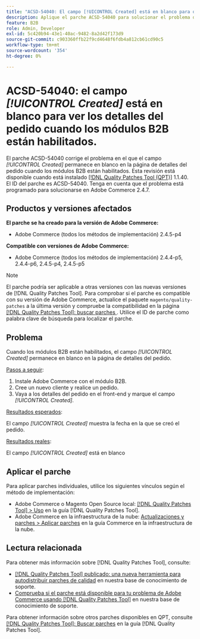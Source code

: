```yaml
---
title: "ACSD-54040: El campo [!UICONTROL Created] está en blanco para obtener detalles de pedido cuando los módulos B2B están habilitados"
description: Aplique el parche ACSD-54040 para solucionar el problema de Adobe Commerce donde el campo [!UICONTROL Created] está en blanco en la página de detalles del pedido cuando los módulos B2B están habilitados.
feature: B2B
role: Admin, Developer
exl-id: 5c420b94-43e1-40ac-9482-8a2d42f173d9
source-git-commit: c903360ffb22f9cd4648f6fdb4a812cb61cd90c5
workflow-type: tm+mt
source-wordcount: '354'
ht-degree: 0%

---
```


# ACSD-54040: el campo *[!UICONTROL Created]* está en blanco para ver los detalles del pedido cuando los módulos B2B están habilitados.

El parche ACSD-54040 corrige el problema en el que el campo *[!UICONTROL Created]* permanece en blanco en la página de detalles del pedido cuando los módulos B2B están habilitados. Esta revisión está disponible cuando está instalado [[!DNL Quality Patches Tool (QPT)]](/help/announcements/adobe-commerce-announcements/magento-quality-patches-released-new-tool-to-self-serve-quality-patches.md) 1.1.40. El ID del parche es ACSD-54040. Tenga en cuenta que el problema está programado para solucionarse en Adobe Commerce 2.4.7.

## Productos y versiones afectados

**El parche se ha creado para la versión de Adobe Commerce:**

* Adobe Commerce (todos los métodos de implementación) 2.4.5-p4

**Compatible con versiones de Adobe Commerce:**

* Adobe Commerce (todos los métodos de implementación) 2.4.4-p5, 2.4.4-p6, 2.4.5-p4, 2.4.5-p5

>[!NOTE]
>
>El parche podría ser aplicable a otras versiones con las nuevas versiones de [!DNL Quality Patches Tool]. Para comprobar si el parche es compatible con su versión de Adobe Commerce, actualice el paquete `magento/quality-patches` a la última versión y compruebe la compatibilidad en la página [[!DNL Quality Patches Tool]: buscar parches ](https://experienceleague.adobe.com/tools/commerce-quality-patches/index.html?lang=es). Utilice el ID de parche como palabra clave de búsqueda para localizar el parche.

## Problema

Cuando los módulos B2B están habilitados, el campo *[!UICONTROL Created]* permanece en blanco en la página de detalles del pedido.

<u>Pasos a seguir</u>:

1. Instale Adobe Commerce con el módulo B2B.
1. Cree un nuevo cliente y realice un pedido.
1. Vaya a los detalles del pedido en el front-end y marque el campo *[!UICONTROL Created]*.

<u>Resultados esperados</u>:

El campo *[!UICONTROL Created]* muestra la fecha en la que se creó el pedido.

<u>Resultados reales</u>:

El campo *[!UICONTROL Created]* está en blanco

## Aplicar el parche

Para aplicar parches individuales, utilice los siguientes vínculos según el método de implementación:

* Adobe Commerce o Magento Open Source local: [[!DNL Quality Patches Tool] > Uso](https://experienceleague.adobe.com/docs/commerce-operations/tools/quality-patches-tool/usage.html?lang=es) en la guía [!DNL Quality Patches Tool].
* Adobe Commerce en la infraestructura de la nube: [Actualizaciones y parches > Aplicar parches](https://experienceleague.adobe.com/docs/commerce-cloud-service/user-guide/develop/upgrade/apply-patches.html?lang=es) en la guía Commerce en la infraestructura de la nube.

## Lectura relacionada

Para obtener más información sobre [!DNL Quality Patches Tool], consulte:

* [[!DNL Quality Patches Tool] publicado: una nueva herramienta para autodistribuir parches de calidad](/help/announcements/adobe-commerce-announcements/magento-quality-patches-released-new-tool-to-self-serve-quality-patches.md) en nuestra base de conocimiento de soporte.
* [Comprueba si el parche está disponible para tu problema de Adobe Commerce usando [!DNL Quality Patches Tool]](/help/support-tools/patches-available-in-qpt-tool/check-patch-for-magento-issue-with-magento-quality-patches.md) en nuestra base de conocimiento de soporte.

Para obtener información sobre otros parches disponibles en QPT, consulte [[!DNL Quality Patches Tool]: Buscar parches](https://experienceleague.adobe.com/tools/commerce-quality-patches/index.html?lang=es) en la guía [!DNL Quality Patches Tool].
